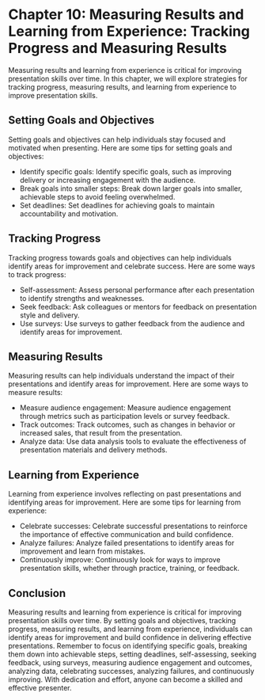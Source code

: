 Chapter 10: Measuring Results and Learning from Experience: Tracking Progress and Measuring Results
===================================================================================================

Measuring results and learning from experience is critical for improving presentation skills over time. In this chapter, we will explore strategies for tracking progress, measuring results, and learning from experience to improve presentation skills.

Setting Goals and Objectives
----------------------------

Setting goals and objectives can help individuals stay focused and motivated when presenting. Here are some tips for setting goals and objectives:

* Identify specific goals: Identify specific goals, such as improving delivery or increasing engagement with the audience.
* Break goals into smaller steps: Break down larger goals into smaller, achievable steps to avoid feeling overwhelmed.
* Set deadlines: Set deadlines for achieving goals to maintain accountability and motivation.

Tracking Progress
-----------------

Tracking progress towards goals and objectives can help individuals identify areas for improvement and celebrate success. Here are some ways to track progress:

* Self-assessment: Assess personal performance after each presentation to identify strengths and weaknesses.
* Seek feedback: Ask colleagues or mentors for feedback on presentation style and delivery.
* Use surveys: Use surveys to gather feedback from the audience and identify areas for improvement.

Measuring Results
-----------------

Measuring results can help individuals understand the impact of their presentations and identify areas for improvement. Here are some ways to measure results:

* Measure audience engagement: Measure audience engagement through metrics such as participation levels or survey feedback.
* Track outcomes: Track outcomes, such as changes in behavior or increased sales, that result from the presentation.
* Analyze data: Use data analysis tools to evaluate the effectiveness of presentation materials and delivery methods.

Learning from Experience
------------------------

Learning from experience involves reflecting on past presentations and identifying areas for improvement. Here are some tips for learning from experience:

* Celebrate successes: Celebrate successful presentations to reinforce the importance of effective communication and build confidence.
* Analyze failures: Analyze failed presentations to identify areas for improvement and learn from mistakes.
* Continuously improve: Continuously look for ways to improve presentation skills, whether through practice, training, or feedback.

Conclusion
----------

Measuring results and learning from experience is critical for improving presentation skills over time. By setting goals and objectives, tracking progress, measuring results, and learning from experience, individuals can identify areas for improvement and build confidence in delivering effective presentations. Remember to focus on identifying specific goals, breaking them down into achievable steps, setting deadlines, self-assessing, seeking feedback, using surveys, measuring audience engagement and outcomes, analyzing data, celebrating successes, analyzing failures, and continuously improving. With dedication and effort, anyone can become a skilled and effective presenter.
